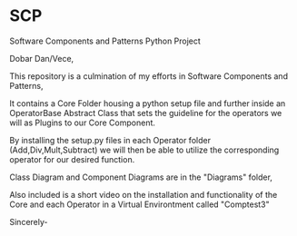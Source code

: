 # SCP
Software Components and Patterns Python Project

Dobar Dan/Vece, 

This repository is a culmination of my efforts in Software Components and Patterns,

It contains a Core Folder housing a python setup file and further inside an OperatorBase Abstract Class that sets the guideline for the operators we will as Plugins to our Core Component.

By installing the setup.py files in each Operator folder (Add,Div,Mult,Subtract) we will then be able to utilize the corresponding operator for our desired function.

Class Diagram and Component Diagrams are in the "Diagrams" folder, 

Also included is a short video on the installation and functionality of the Core and each Operator in a Virtual Environtment called "Comptest3"

Sincerely-
